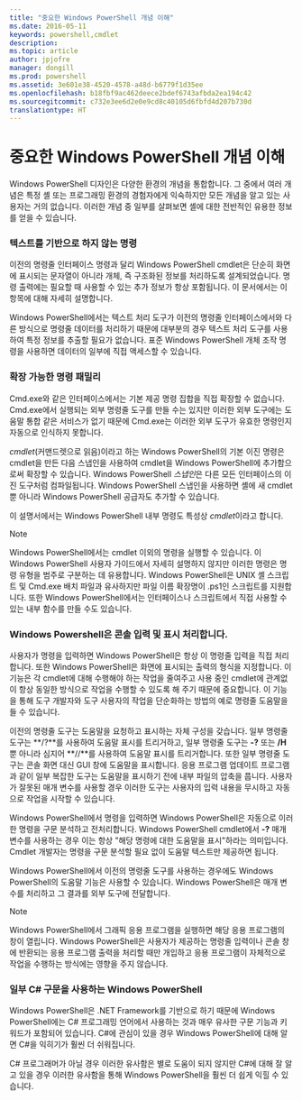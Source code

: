 ```yaml
---
title: "중요한 Windows PowerShell 개념 이해"
ms.date: 2016-05-11
keywords: powershell,cmdlet
description: 
ms.topic: article
author: jpjofre
manager: dongill
ms.prod: powershell
ms.assetid: 3e601e38-4520-4578-a48d-b6779f1d35ee
ms.openlocfilehash: b18fbf9ac462deece2bdef6743afbda2ea194c42
ms.sourcegitcommit: c732e3ee6d2e0e9cd8c40105d6fbfd4d207b730d
translationtype: HT
---
```

# <a name="understanding-important-windows-powershell-concepts"></a>중요한 Windows PowerShell 개념 이해
Windows PowerShell 디자인은 다양한 환경의 개념을 통합합니다. 그 중에서 여러 개념은 특정 셸 또는 프로그래밍 환경의 경험자에게 익숙하지만 모든 개념을 알고 있는 사용자는 거의 없습니다. 이러한 개념 중 일부를 살펴보면 셸에 대한 전반적인 유용한 정보를 얻을 수 있습니다.

### <a name="commands-are-not-text-based"></a>텍스트를 기반으로 하지 않는 명령
이전의 명령줄 인터페이스 명령과 달리 Windows PowerShell cmdlet은 단순히 화면에 표시되는 문자열이 아니라 개체, 즉 구조화된 정보를 처리하도록 설계되었습니다. 명령 출력에는 필요할 때 사용할 수 있는 추가 정보가 항상 포함됩니다. 이 문서에서는 이 항목에 대해 자세히 설명합니다.

Windows PowerShell에서는 텍스트 처리 도구가 이전의 명령줄 인터페이스에서와 다른 방식으로 명령줄 데이터를 처리하기 때문에 대부분의 경우 텍스트 처리 도구를 사용하여 특정 정보를 추출할 필요가 없습니다. 표준 Windows PowerShell 개체 조작 명령을 사용하면 데이터의 일부에 직접 액세스할 수 있습니다.

### <a name="the-command-family-is-extensible"></a>확장 가능한 명령 패밀리
Cmd.exe와 같은 인터페이스에서는 기본 제공 명령 집합을 직접 확장할 수 없습니다. Cmd.exe에서 실행되는 외부 명령줄 도구를 만들 수는 있지만 이러한 외부 도구에는 도움말 통합 같은 서비스가 없기 때문에 Cmd.exe는 이러한 외부 도구가 유효한 명령인지 자동으로 인식하지 못합니다.

*cmdlet*(커맨드렛으로 읽음)이라고 하는 Windows PowerShell의 기본 이진 명령은 cmdlet을 만든 다음 스냅인을 사용하여 cmdlet을 Windows PowerShell에 추가함으로써 확장할 수 있습니다. Windows PowerShell *스냅인*은 다른 모든 인터페이스의 이진 도구처럼 컴파일됩니다. Windows PowerShell 스냅인을 사용하면 셸에 새 cmdlet뿐 아니라 Windows PowerShell 공급자도 추가할 수 있습니다.

이 설명서에서는 Windows PowerShell 내부 명령도 특성상 *cmdlet*이라고 합니다.

> [!NOTE]
> Windows PowerShell에서는 cmdlet 이외의 명령을 실행할 수 있습니다. 이 Windows PowerShell 사용자 가이드에서 자세히 설명하지 않지만 이러한 명령은 명령 유형을 범주로 구분하는 데 유용합니다. Windows PowerShell은 UNIX 셸 스크립트 및 Cmd.exe 배치 파일과 유사하지만 파일 이름 확장명이 .ps1인 스크립트를 지원합니다. 또한 Windows PowerShell에서는 인터페이스나 스크립트에서 직접 사용할 수 있는 내부 함수를 만들 수도 있습니다.

### <a name="windows-powershell-handles-console-input-and-display"></a>Windows Powershell은 콘솔 입력 및 표시 처리합니다.
사용자가 명령을 입력하면 Windows PowerShell은 항상 이 명령줄 입력을 직접 처리합니다. 또한 Windows PowerShell은 화면에 표시되는 출력의 형식을 지정합니다. 이 기능은 각 cmdlet에 대해 수행해야 하는 작업을 줄여주고 사용 중인 cmdlet에 관계없이 항상 동일한 방식으로 작업을 수행할 수 있도록 해 주기 때문에 중요합니다. 이 기능을 통해 도구 개발자와 도구 사용자의 작업을 단순화하는 방법의 예로 명령줄 도움말을 들 수 있습니다.

이전의 명령줄 도구는 도움말을 요청하고 표시하는 자체 구성을 갖습니다. 일부 명령줄 도구는 **/?**를 사용하여 도움말 표시를 트리거하고, 일부 명령줄 도구는 **-?** 또는 **/H**뿐 아니라 심지어 **//**를 사용하여 도움말 표시를 트리거합니다. 또한 일부 명령줄 도구는 콘솔 화면 대신 GUI 창에 도움말을 표시합니다. 응용 프로그램 업데이트 프로그램과 같이 일부 복잡한 도구는 도움말을 표시하기 전에 내부 파일의 압축을 풉니다. 사용자가 잘못된 매개 변수를 사용할 경우 이러한 도구는 사용자의 입력 내용을 무시하고 자동으로 작업을 시작할 수 있습니다.

Windows PowerShell에서 명령을 입력하면 Windows PowerShell은 자동으로 이러한 명령을 구문 분석하고 전처리합니다. Windows PowerShell cmdlet에서 **-?** 매개 변수를 사용하는 경우 이는 항상 "해당 명령에 대한 도움말을 표시"하라는 의미입니다. Cmdlet 개발자는 명령을 구문 분석할 필요 없이 도움말 텍스트만 제공하면 됩니다.

Windows PowerShell에서 이전의 명령줄 도구를 사용하는 경우에도 Windows PowerShell의 도움말 기능은 사용할 수 있습니다. Windows PowerShell은 매개 변수를 처리하고 그 결과를 외부 도구에 전달합니다.

> [!NOTE]
> Windows PowerShell에서 그래픽 응용 프로그램을 실행하면 해당 응용 프로그램의 창이 열립니다. Windows PowerShell은 사용자가 제공하는 명령줄 입력이나 콘솔 창에 반환되는 응용 프로그램 출력을 처리할 때만 개입하고 응용 프로그램이 자체적으로 작업을 수행하는 방식에는 영향을 주지 않습니다.

### <a name="windows-powershell-uses-some-c-syntax"></a>일부 C# 구문을 사용하는 Windows PowerShell
Windows PowerShell은 .NET Framework를 기반으로 하기 때문에 Windows PowerShell에는 C# 프로그래밍 언어에서 사용하는 것과 매우 유사한 구문 기능과 키워드가 포함되어 있습니다. C#에 관심이 있을 경우 Windows PowerShell에 대해 알면 C#을 익히기가 훨씬 더 쉬워집니다.

C# 프로그래머가 아닐 경우 이러한 유사함은 별로 도움이 되지 않지만 C#에 대해 잘 알고 있을 경우 이러한 유사함을 통해 Windows PowerShell을 훨씬 더 쉽게 익힐 수 있습니다.

